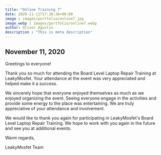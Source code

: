```yaml
---
title: "Online Training 7"
date: 2020-11-11T17:38:36+08:00
image : images/portfolio/online7.jpg
image_webp : images/portfolio/online7.webp
author: Oliver Agustin
description : "This is meta description"
---
```


## November 11, 2020
Greetings to everyone!

Thank you so much for attending the Board Level Laptop Repair Training at LeakyMosfet. Your attendance at the event was very appreciated and helped make it a success.

We sincerely hope that everyone enjoyed themselves as much as we enjoyed organizing the event. Seeing everyone engage in the activities and provide some energy to the place was entertaining. We are truly appreciative of your attendance and involvement.

We would like to thank you again for participating in LeakyMosfet's Board Level Laptop Repair Training. We hope to work with you again in the future and see you at additional events.

Warm regards,

LeakyMosfet Team
